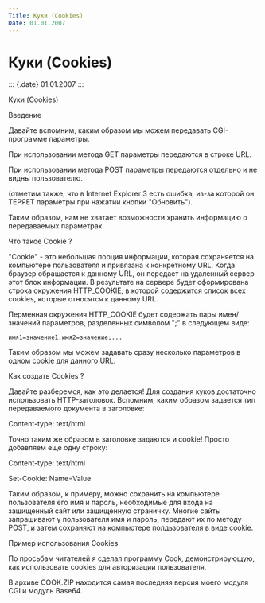```yaml
---
Title: Куки (Cookies)
Date: 01.01.2007
---
```



Куки (Cookies)
==============

::: {.date}
01.01.2007
:::

Куки (Cookies)

Введение

Давайте вспомним, каким образом мы можем передавать CGI-программе
параметры.

При использовании метода GET параметры передаются в строке URL.

При использовании метода POST параметры передаются отдельно и не видны
пользователю.

(отметим также, что в Internet Explorer 3 есть ошибка, из-за которой он
ТЕРЯЕТ параметры при нажатии кнопки \"Обновить\").

Таким образом, нам не хватает возможности хранить информацию о
передаваемых параметрах.

Что такое Cookie ?

\"Cookie\" - это небольшая порция информации, которая сохраняется на
компьютере пользователя и привязана к конкретному URL. Когда браузер
обращается к данному URL, он передает на удаленный сервер этот блок
информации. В результате на сервере будет сформирована строка окружения
HTTP\_COOKIE, в которой содержится список всех cookies, которые
относятся к данному URL.

 

Перменная окружения HTTP\_COOKIE будет содержать пары имен/значений
параметров, разделенных символом \";\" в следующем виде:

    имя1=значение1;имя2=значение;...

 

Таким образом мы можем задавать сразу несколько параметров в одном
cookie для данного URL.

Как создать Cookies ?

Давайте разберемся, как это делается! Для создания куков достаточно
использовать HTTP-заголовок. Вспомним, каким образом задается тип
передаваемого документа в заголовке:

Content-type: text/html

Точно таким же образом в заголовке задаются и cookie! Просто добавляем
еще одну строку:

Content-type: text/html

Set-Cookie: Name=Value

Таким образом, к примеру, можно сохранить на компьютере пользователя его
имя и пароль, необходимые для входа на защищенный сайт или защищенную
страничку. Многие сайты запрашивают у пользователя имя и пароль,
передают их по методу POST, и затем сохраняют на компьютере
полдьзователя в виде cookie.

 

Пример использования Cookies

По просьбам читателей я сделал программу Cook, демонстрирующую, как
использовать cookies для авторизации пользователя.

В архиве COOK.ZIP находится самая последняя версия моего модуля CGI и
модуль Base64.
